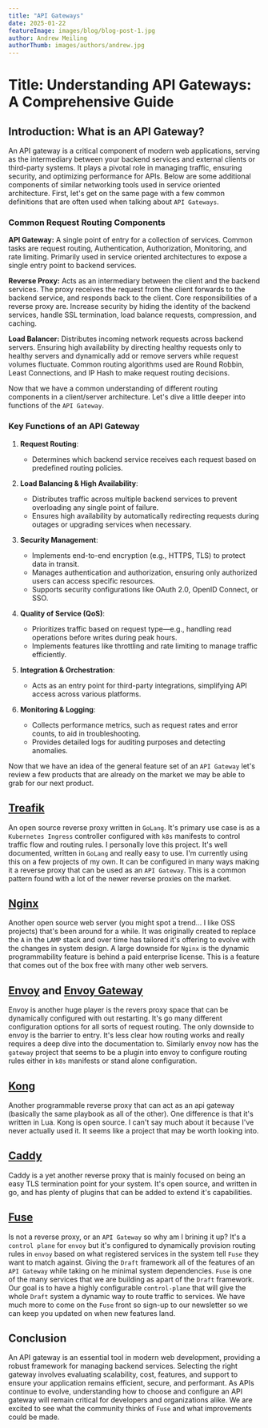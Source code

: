 ```yaml
---
title: "API Gateways"
date: 2025-01-22
featureImage: images/blog/blog-post-1.jpg
author: Andrew Meiling
authorThumb: images/authors/andrew.jpg
---
```


# Title: Understanding API Gateways: A Comprehensive Guide

## Introduction: What is an API Gateway?

An API gateway is a critical component of modern web applications, serving as the intermediary between your backend services and external clients or third-party systems. It plays a pivotal role in managing traffic, ensuring security, and optimizing performance for APIs. Below are some additional components of similar networking tools used in service oriented architecture. First, let's get on the same page with a few common definitions that are often used when talking about `API Gateways`.

### Common Request Routing Components

**API Gateway:** A single point of entry for a collection of services. Common tasks are request routing, Authentication, Authorization, Monitoring, and rate limiting. Primarily used in service oriented architectures to expose a single entry point to backend services.

**Reverse Proxy:** Acts as an intermediary between the client and the backend services. The proxy receives the request from the client forwards to the backend service, and responds back to the client. Core responsibilities of a reverse proxy are. Increase security by hiding the identity of the backend services, handle SSL termination, load balance requests, compression, and caching.

**Load Balancer:** Distributes incoming network requests across backend servers. Ensuring high availability by directing healthy requests only to healthy servers and dynamically add or remove servers while request volumes fluctuate. Common routing algorithms used are Round Robbin, Least Connections, and IP Hash to make request routing decisions.

Now that we have a common understanding of different routing components in a client/server architecture. Let's dive a little deeper into functions of the `API Gateway`.

### Key Functions of an API Gateway

1. **Request Routing**:
   - Determines which backend service receives each request based on predefined routing policies.

2. **Load Balancing & High Availability**:
   - Distributes traffic across multiple backend services to prevent overloading any single point of failure.
   - Ensures high availability by automatically redirecting requests during outages or upgrading services when necessary.

3. **Security Management**:
   - Implements end-to-end encryption (e.g., HTTPS, TLS) to protect data in transit.
   - Manages authentication and authorization, ensuring only authorized users can access specific resources.
   - Supports security configurations like OAuth 2.0, OpenID Connect, or SSO.

4. **Quality of Service (QoS)**:
   - Prioritizes traffic based on request type—e.g., handling read operations before writes during peak hours.
   - Implements features like throttling and rate limiting to manage traffic efficiently.

5. **Integration & Orchestration**:
   - Acts as an entry point for third-party integrations, simplifying API access across various platforms.

6. **Monitoring & Logging**:
   - Collects performance metrics, such as request rates and error counts, to aid in troubleshooting.
   - Provides detailed logs for auditing purposes and detecting anomalies.

Now that we have an idea of the general feature set of an `API Gateway` let's review a few products that are already on the market we may be able to grab for our next product.

## [Treafik](https://doc.traefik.io/traefik/)
An open source reverse proxy written in `GoLang`. It's primary use case is as a `Kubernetes Ingress` controller configured with `k8s` manifests to control traffic flow and routing rules. I personally love this project. It's well documented, written in `GoLang` and really easy to use. I'm currently using this on a few projects of my own. It can be configured in many ways making it a reverse proxy that can be used as an `API Gateway`. This is a common pattern found with a lot of the newer reverse proxies on the market.

## [Nginx](https://nginx.org/)
Another open source web server (you might spot a trend... I like OSS projects) that's been around for a while. It was originally created to replace the `A` in the `LAMP` stack and over time has tailored it's offering to evolve with the changes in system design. A large downside for `Nginx` is the dynamic programmability feature is behind a paid enterprise license. This is a feature that comes out of the box free with many other web servers.

## [Envoy](https://www.envoyproxy.io/) and [Envoy Gateway](https://gateway.envoyproxy.io/)
Envoy is another huge player is the revers proxy space that can be dynamically configured with out restarting. It's go many different configuration options for all sorts of request routing. The only downside to envoy is the barrier to entry. It's less clear how routing works and really requires a deep dive into the documentation to. Similarly envoy now has the `gateway` project that seems to be a plugin into envoy to configure routing rules either in `k8s` manifests or stand alone configuration.

## [Kong](https://konghq.com/products/kong-gateway)
Another programmable reverse proxy that can act as an api gateway (basically the same playbook as all of the other). One difference is that it's written in Lua. Kong is open source. I can't say much about it because I've never actually used it. It seems like a project that may be worth looking into.

## [Caddy](https://caddyserver.com/)
Caddy is a yet another reverse proxy that is mainly focused on being an easy TLS termination point for your system. It's open source, and written in go, and has plenty of plugins that can be added to extend it's capabilities.

## [Fuse](https://github.com/steady-bytes/draft/tree/main/services/core/fuse)
Is not a reverse proxy, or an `API Gateway` so why am I brining it up? It's a `control plane` for `envoy` but it's configured to dynamically provision routing rules in `envoy` based on what registered services in the system tell `Fuse` they want to match against. Giving the `Draft` framework all of the features of an `API Gateway` while taking on he minimal system dependencies. `Fuse` is one of the many services that we are building as apart of the `Draft` framework. Our goal is to have a highly configurable `control-plane` that will give the whole `Draft` system a dynamic way to route traffic to services. We have much more to come on the `Fuse` front so sign-up to our newsletter so we can keep you updated on when new features land.

## Conclusion
An API gateway is an essential tool in modern web development, providing a robust framework for managing backend services. Selecting the right gateway involves evaluating scalability, cost, features, and support to ensure your application remains efficient, secure, and performant. As APIs continue to evolve, understanding how to choose and configure an API gateway will remain critical for developers and organizations alike. We are excited to see what the community thinks of `Fuse` and what improvements could be made.